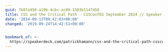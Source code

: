 ```yaml
---
guid: 7b8fa950-a19b-4cbc-ac09-1503b1147458
title: CSS and the Critical Path - CSSConfEU September 2014 // Speaker Deck
date: '2014-09-13T09:42:03+00:00'
changed: '2019-09-24T14:42:51+00:00'


bookmark_of: >-
  https://speakerdeck.com/patrickhamann/css-and-the-critical-path-cssconfeu-september-2014
---
```




